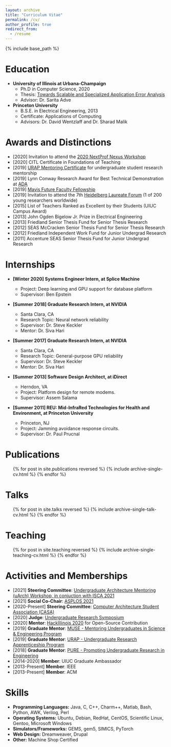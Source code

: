 ```yaml
---
layout: archive
title: "Curriculum Vitae"
permalink: /cv/
author_profile: true
redirect_from:
  - /resume
---
```


{% include base_path %}

Education
======
* **University of Illinois at Urbana-Champaign**
  * Ph.D in Computer Science, 2020
  * Thesis: [Towards Scalable and Specialized Application Error Analysis](https://www.ideals.illinois.edu/handle/2142/109425)
  * Advisor: Dr. Sarita Adve
* **Princeton University**
  * B.S.E. in Electrical Engineering, 2013
  * Certificate: Applications of Computing
  * Advisors: Dr. David Wentzlaff and Dr. Sharad Malik

Awards and Distinctions 
=====
* [2020] Invitation to attend the [2020 NextProf Nexus Workshop](http://nextprofnexus.engin.umich.edu/)
* [2020] CITL Certificate in Foundations of Teaching
* [2019] [URAP Mentoring Certificate](https://undergradresearch.illinois.edu/programs/urap.html) for undergraduate student research mentorship 
* [2019] Lynn Conway Research Award for Best Technical Demonstration at [ADA](https://adacenter.org/)
* [2019] [Mavis Future Faculty Fellowship](http://publish.illinois.edu/engr-mavis/)
* [2019] Invitation to attend the 7th [Heidelberg Laureate Forum](https://www.heidelberg-laureate-forum.org/) (1 of 200 young researchers worldwide)
* [2015] List of Teachers Ranked as Excellent by their Students (UIUC Campus Award)
* [2013] John Ogden Bigelow Jr. Prize in Electrical Engineering 
* [2013] Friedland Senior Thesis Fund for Senior Thesis Research 
* [2012] SEAS McCracken Senior Thesis Fund for Senior Thesis Research 
* [2012] Friedland Independent Work Fund for Junior Undergrad Research 
* [2011] Accenture SEAS Senior Thesis Fund for Junior Undergrad Research 

Internships
======
* **[Winter 2020] Systems Engineer Intern, at Splice Machine**
  * Project: Deep learning and GPU support for database platform
  * Supervisor: Ben Epstein

* **[Summer 2018] Graduate Research Intern, at NVIDIA**
  * Santa Clara, CA
  * Research Topic: Neural network reliability
  * Supervisor: Dr. Steve Keckler
  * Mentor: Dr. Siva Hari

* **[Summer 2017] Graduate Research Intern, at NVIDIA**
  * Santa Clara, CA
  * Research Topic: General-purpose GPU reliability
  * Supervisor: Dr. Steve Keckler
  * Mentor: Dr. Siva Hari

* **[Summer 2013] Software Design Architect, at iDirect**
  * Herndon, VA
  * Project: Platform design for remote modems.
  * Supervisor: Assem Salama

* **[Summer 2011] REU: Mid-InfraRed Technologies for Health and Environment, at Princeton University**
  * Princeton, NJ
  * Project: Jamming avoidance response circuits.
  * Supervisor: Dr. Paul Prucnal

Publications
======
  <ol>{% for post in site.publications reversed %}
    {% include archive-single-cv.html %}
  {% endfor %}</ol>
  
Talks
======
  <ul>{% for post in site.talks reversed %}
    {% include archive-single-talk-cv.html %}
  {% endfor %}</ul>
  
Teaching
======
  <ul>{% for post in site.teaching reversed %}
    {% include archive-single-teaching-cv.html %}
  {% endfor %}</ul>
 
Activities and Memberships
======
* [2021] **Steering Committee**: [Undergraduate Architecture Mentoring (uArch) Workshop, in conjuction with ISCA 2021](https://sites.google.com/wisc.edu/uarch2021/home)
* [2021] **Social Co-Chair**: [ASPLOS 2021](https://asplos-conference.org/2021/)
* [2020-Present] **Steering Committee**: [Computer Architecture Student Association (CASA)](https://www.comparchsa.org/)
* [2020] **Judge**: [Undergraduate Research Symposium](http://undergradresearch.illinois.edu/symposium.html)
* [2020] **Mentor**: [HackIllinois 2020](https://www.hackillinois.org/) for Open-Source Contribution
* [2019] **Graduate Mentor**: [MUSE - Mentoring Undergraduates in Science & Engineering Program](https://muse.engineering.illinois.edu/)
* [2019] **Graduate Mentor**: [URAP - Undergraduate Research Apprenticeship Program](https://undergradresearch.illinois.edu/programs/urap.html)
* [2018] **Graduate Mentor**: [PURE - Promoting Undergraduate Research in Engineering](http://pure.engr.illinois.edu/)
* [2014-2020] **Member**: UIUC Graduate Ambassador
* [2013-Present] **Member**: IEEE
* [2013-Present] **Member**: ACM


Skills
======
* **Programming Languages:** Java, C, C++, Charm++, Matlab, Bash, Python, AWK, Verilog, Perl
* **Operating Systems:** Ubuntu, Debian, RedHat, CentOS, Scientific Linux, Gentoo, Microsoft Windows
* **Simulators/Frameworks:** GEMS, gem5, SIMICS, PyTorch
* **Web Design:** Dreamweaver, Drupal
* **Other:** Machine Shop Certified 

